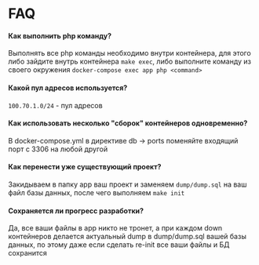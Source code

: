 # FAQ

#### Как выполнить php команду?
Выполнять все php команды необходимо внутри контейнера, 
для этого либо зайдите внутрь контейнера `make exec`, либо выполните 
команду из своего окружения `docker-compose exec app php <command>`

#### Какой пул адресов используется?
`100.70.1.0/24` - пул адресов

#### Как использовать несколько "сборок" контейнеров одновременно?
В docker-compose.yml в директиве db -> ports поменяйте входящий порт с 3306 на любой другой

#### Как перенести уже существующий проект?
Закидываем в папку app ваш проект и заменяем `dump/dump.sql` на ваш файл базы данных, после чего выполняем `make init`

#### Сохраняется ли прогресс разработки?
Да, все ваши файлы в app никто не тронет, а при каждом down контейнеров делается актуальный dump в dump/dump.sql вашей базы данных, по этому даже если сделать re-init все ваши файлы и БД сохранится